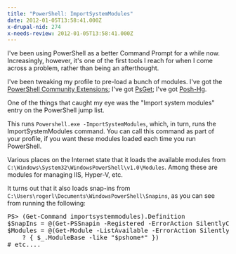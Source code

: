 ```yaml
---
title: "PowerShell: ImportSystemModules"
date: 2012-01-05T13:58:41.000Z
x-drupal-nid: 274
x-needs-review: 2012-01-05T13:58:41.000Z
---
```

I've been using PowerShell as a better Command Prompt for a while now. Increasingly, however, it's one of the first tools I reach for when I come across a problem, rather than being an afterthought.

I've been tweaking my profile to pre-load a bunch of modules. I've got the [PowerShell Community Extensions](http://pscx.codeplex.com/); I've got [PsGet](http://psget.net/); I've got [Posh-Hg](http://poshhg.codeplex.com/).

One of the things that caught my eye was the "Import system modules" entry on the PowerShell jump list.

This runs `Powershell.exe -ImportSystemModules`, which, in turn, runs the ImportSystemModules command. You can call this command as part of your profile, if you want these modules loaded each time you run PowerShell.

Various places on the Internet state that it loads the available modules from `C:\Windows\System32\WindowsPowerShell\v1.0\Modules`. Among these are modules for managing IIS, Hyper-V, etc.

It turns out that it also loads snap-ins from `C:\Users\rogerl\Documents\WindowsPowerShell\Snapins`, as you can see from running the following:

<pre>PS> (Get-Command importsystemmodules).Definition
$SnapIns = @(Get-PSSnapin -Registered -ErrorAction SilentlyContinue)
$Modules = @(Get-Module -ListAvailable -ErrorAction SilentlyContinue |
    ? { $_.ModuleBase -like "$pshome*" })
# etc....
</pre>
